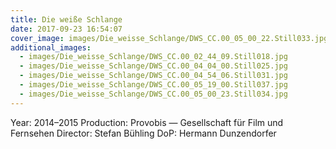 ```yaml
---
title: Die weiße Schlange
date: 2017-09-23 16:54:07
cover_image: images/Die_weisse_Schlange/DWS_CC.00_05_00_22.Still033.jpg
additional_images:
  - images/Die_weisse_Schlange/DWS_CC.00_02_44_09.Still018.jpg
  - images/Die_weisse_Schlange/DWS_CC.00_04_04_00.Still025.jpg
  - images/Die_weisse_Schlange/DWS_CC.00_04_54_06.Still031.jpg
  - images/Die_weisse_Schlange/DWS_CC.00_05_19_00.Still037.jpg
  - images/Die_weisse_Schlange/DWS_CC.00_05_00_23.Still034.jpg
---
```


Year: 2014–2015
Production: Provobis — Gesellschaft für Film und Fernsehen
Director: Stefan Bühling
DoP: Hermann Dunzendorfer
